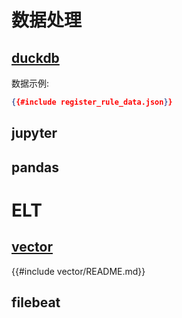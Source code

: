 
# 数据处理

## [duckdb](duckdb.md)

数据示例:

```json
{{#include register_rule_data.json}} 
```

## jupyter
## pandas

# ELT

## [vector](vector/README.md)

{{#include vector/README.md}} 


## filebeat
